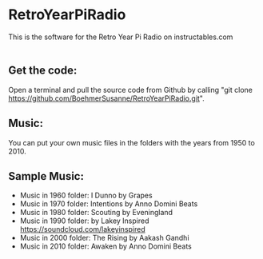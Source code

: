# RetroYearPiRadio
This is the software for the Retro Year Pi Radio on instructables.com <br><br>
## Get the code:
Open a terminal and pull the source code from Github by calling "git clone https://github.com/BoehmerSusanne/RetroYearPiRadio.git". <br>
## Music: 
You can put your own music files in the folders with the years from 1950 to 2010. <br>

## Sample Music: 
- Music in 1960 folder: I Dunno by Grapes 
- Music in 1970 folder: Intentions by Anno Domini Beats
- Music in 1980 folder: Scouting by Eveningland
- Music in 1990 folder: by Lakey Inspired https://soundcloud.com/lakeyinspired
- Music in 2000 folder: The Rising by Aakash Gandhi
- Music in 2010 folder: Awaken by Anno Domini Beats

